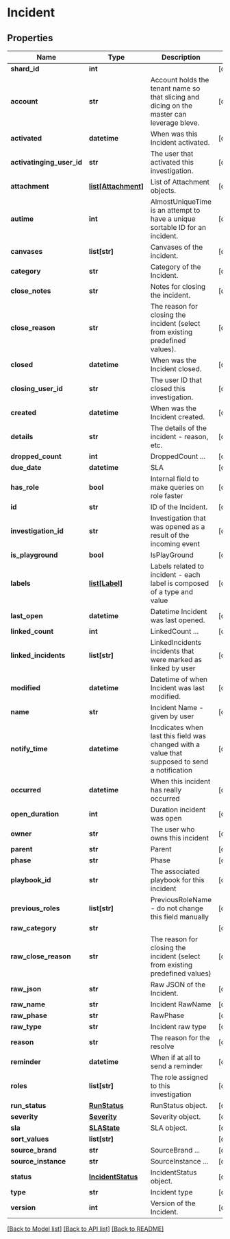 # Incident

## Properties
Name | Type | Description | Notes
------------ | ------------- | ------------- | -------------
**shard_id** | **int** |  | [optional] 
**account** | **str** | Account holds the tenant name so that slicing and dicing on the master can leverage bleve. | [optional] 
**activated** | **datetime** | When was this Incident activated. | [optional] 
**activatinging_user_id** | **str** | The user that activated this investigation. | [optional] 
**attachment** | [**list[Attachment]**](Attachment.md) | List of Attachment objects. | [optional] 
**autime** | **int** | AlmostUniqueTime is an attempt to have a unique sortable ID for an incident. | [optional] 
**canvases** | **list[str]** | Canvases of the incident. | [optional] 
**category** | **str** | Category of the Incident. | [optional] 
**close_notes** | **str** | Notes for closing the incident. | [optional] 
**close_reason** | **str** | The reason for closing the incident (select from existing predefined values). | [optional] 
**closed** | **datetime** | When was the Incident closed. | [optional] 
**closing_user_id** | **str** | The user ID that closed this investigation. | [optional] 
**created** | **datetime** | When was the Incident created. | [optional] 
**details** | **str** | The details of the incident - reason, etc. | [optional] 
**dropped_count** | **int** | DroppedCount ... | [optional] 
**due_date** | **datetime** | SLA | [optional] 
**has_role** | **bool** | Internal field to make queries on role faster | [optional] 
**id** | **str** | ID of the Incident. | [optional] 
**investigation_id** | **str** | Investigation that was opened as a result of the incoming event | [optional] 
**is_playground** | **bool** | IsPlayGround | [optional] 
**labels** | [**list[Label]**](Label.md) | Labels related to incident - each label is composed of a type and value | [optional] 
**last_open** | **datetime** | Datetime Incident was last opened. | [optional] 
**linked_count** | **int** | LinkedCount ... | [optional] 
**linked_incidents** | **list[str]** | LinkedIncidents incidents that were marked as linked by user | [optional] 
**modified** | **datetime** | Datetime of when Incident was last modified. | [optional] 
**name** | **str** | Incident Name - given by user | [optional] 
**notify_time** | **datetime** | Incdicates when last this field was changed with a value that supposed to send a notification | [optional] 
**occurred** | **datetime** | When this incident has really occurred | [optional] 
**open_duration** | **int** | Duration incident was open | [optional] 
**owner** | **str** | The user who owns this incident | [optional] 
**parent** | **str** | Parent | [optional] 
**phase** | **str** | Phase | [optional] 
**playbook_id** | **str** | The associated playbook for this incident | [optional] 
**previous_roles** | **list[str]** | PreviousRoleName - do not change this field manually | [optional] 
**raw_category** | **str** |  | [optional] 
**raw_close_reason** | **str** | The reason for closing the incident (select from existing predefined values) | [optional] 
**raw_json** | **str** | Raw JSON of the Incident. | [optional] 
**raw_name** | **str** | Incident RawName | [optional] 
**raw_phase** | **str** | RawPhase | [optional] 
**raw_type** | **str** | Incident raw type | [optional] 
**reason** | **str** | The reason for the resolve | [optional] 
**reminder** | **datetime** | When if at all to send a reminder | [optional] 
**roles** | **list[str]** | The role assigned to this investigation | [optional] 
**run_status** | [**RunStatus**](RunStatus.md) | RunStatus object. | [optional] 
**severity** | [**Severity**](Severity.md) | Severity object. | [optional] 
**sla** | [**SLAState**](SLAState.md) | SLA object. | [optional] 
**sort_values** | **list[str]** |  | [optional] 
**source_brand** | **str** | SourceBrand ... | [optional] 
**source_instance** | **str** | SourceInstance ... | [optional] 
**status** | [**IncidentStatus**](IncidentStatus.md) | IncidentStatus object. | [optional] 
**type** | **str** | Incident type | [optional] 
**version** | **int** | Version of the Incident. | [optional] 

[[Back to Model list]](../README.md#documentation-for-models) [[Back to API list]](../README.md#documentation-for-api-endpoints) [[Back to README]](../README.md)


